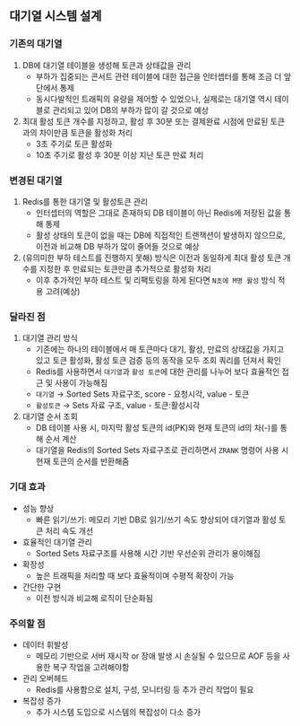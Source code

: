 ## 대기열 시스템 설계

### 기존의 대기열
1) DB에 대기열 테이블을 생성해 토큰과 상태값을 관리
   - 부하가 집중되는 콘서트 관련 테이블에 대한 접근을 인터셉터를 통해 조금 더 앞단에서 통제
   - 동시다발적인 트래픽의 유량을 제어할 수 있었으나, 실제로는 대기열 역시 테이블로 관리되고 있어 DB의 부하가 많이 갈 것으로 예상
2) 최대 활성 토큰 개수를 지정하고, 활성 후 30분 또는 결제완료 시점에 만료된 토큰과의 차이만큼 토큰을 활성화 처리 
   - 3초 주기로 토큰 활성화
   - 10초 주기로 활성 후 30분 이상 지난 토큰 만료 처리

### 변경된 대기열
1) Redis를 통한 대기열 및 활성토큰 관리
   - 인터셉터의 역할은 그대로 존재하되 DB 테이블이 아닌 Redis에 저장된 값을 통해 통제
   - 활성 상태의 토큰이 없을 때는 DB에 직접적인 트랜잭션이 발생하지 않으므로, 이전과 비교해 DB 부하가 많이 줄어들 것으로 예상
2) (유의미한 부하 테스트를 진행하지 못해) 방식은 이전과 동일하게 최대 활성 토큰 개수를 지정한 후 만료되는 토큰만큼 추가적으로 활성화 처리
   - 이후 추가적인 부하 테스트 및 리팩토링을 하게 된다면 ``N초에 M명 활성`` 방식 적용 고려(예상) 

### 달라진 점
1) 대기열 관리 방식
   - 기존에는 하나의 테이블에서 매 토큰마다 대기, 활성, 만료의 상태값을 가지고 있고 토큰 활성화, 활성 토큰 검증 등의 동작을 모두 조회 쿼리를 던져서 확인
   - Redis를 사용하면서 ``대기열``과 ``활성 토큰``에 대한 관리를 나누어 보다 효율적인 접근 및 사용이 가능해짐
   - ``대기열`` → Sorted Sets 자료구조, score - 요청시각, value - 토큰
   - ``활성토큰`` → Sets 자료 구조, value - 토큰:활성시각
2) 대기열 순서 조회
   - DB 테이블 사용 시, 마지막 활성 토큰의 id(PK)와 현재 토큰의 id의 차(-)를 통해 순서 계산
   - 대기열을 Redis의 Sorted Sets 자료구조로 관리하면서 ``ZRANK`` 명령어 사용 시 현재 토큰의 순서를 반환해줌

### 기대 효과
- 성능 향상
  - 빠른 읽기/쓰기: 메모리 기반 DB로 읽기/쓰기 속도 향상되어 대기열과 활성 토큰 처리 속도 개선
- 효율적인 대기열 관리
  - Sorted Sets 자료구조를 사용해 시간 기반 우선순위 관리가 용이해짐 
- 확장성
  - 높은 트래픽을 처리할 때 보다 효율적이며 수평적 확장이 가능
- 간단한 구현
  - 이전 방식과 비교해 로직이 단순화됨

### 주의할 점
- 데이터 휘발성
  - 메모리 기반으로 서버 재시작 or 장애 발생 시 손실될 수 있으므로 AOF 등을 사용한 복구 작업을 고려해야함
- 관리 오버헤드
  - Redis를 사용함으로 설치, 구성, 모니터링 등 추가 관리 작업이 필요
- 복잡성 증가
  - 추가 시스템 도입으로 시스템의 복잡성이 다소 증가